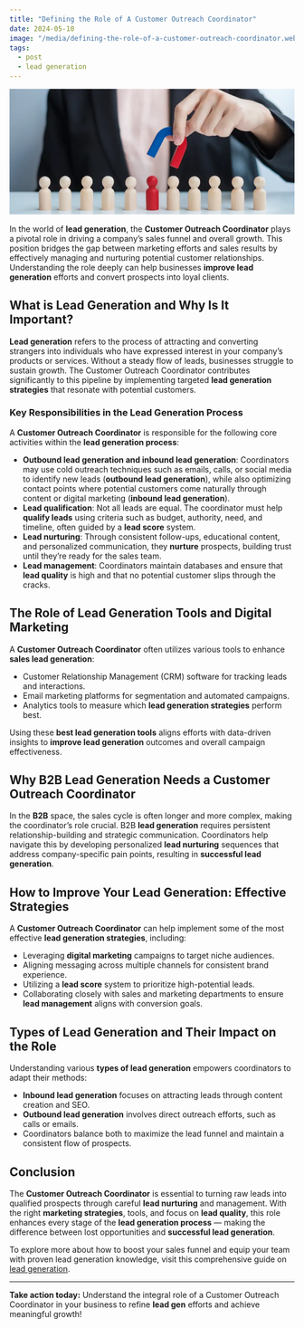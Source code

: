 ```yaml
---
title: "Defining the Role of A Customer Outreach Coordinator"
date: 2024-05-10
image: "/media/defining-the-role-of-a-customer-outreach-coordinator.webp"
tags:
  - post
  - lead generation
---
```


![Defining the Role of A Customer Outreach Coordinator](/media/defining-the-role-of-a-customer-outreach-coordinator.webp)

In the world of **lead generation**, the **Customer Outreach Coordinator** plays a pivotal role in driving a company’s sales funnel and overall growth. This position bridges the gap between marketing efforts and sales results by effectively managing and nurturing potential customer relationships. Understanding the role deeply can help businesses **improve lead generation** efforts and convert prospects into loyal clients.

## What is Lead Generation and Why Is It Important?

**Lead generation** refers to the process of attracting and converting strangers into individuals who have expressed interest in your company’s products or services. Without a steady flow of leads, businesses struggle to sustain growth. The Customer Outreach Coordinator contributes significantly to this pipeline by implementing targeted **lead generation strategies** that resonate with potential customers.

### Key Responsibilities in the Lead Generation Process

A **Customer Outreach Coordinator** is responsible for the following core activities within the **lead generation process**:

- **Outbound lead generation and inbound lead generation**: Coordinators may use cold outreach techniques such as emails, calls, or social media to identify new leads (**outbound lead generation**), while also optimizing contact points where potential customers come naturally through content or digital marketing (**inbound lead generation**).
- **Lead qualification**: Not all leads are equal. The coordinator must help **qualify leads** using criteria such as budget, authority, need, and timeline, often guided by a **lead score** system.
- **Lead nurturing**: Through consistent follow-ups, educational content, and personalized communication, they **nurture** prospects, building trust until they’re ready for the sales team.
- **Lead management**: Coordinators maintain databases and ensure that **lead quality** is high and that no potential customer slips through the cracks.

## The Role of Lead Generation Tools and Digital Marketing

A **Customer Outreach Coordinator** often utilizes various tools to enhance **sales lead generation**:

- Customer Relationship Management (CRM) software for tracking leads and interactions.
- Email marketing platforms for segmentation and automated campaigns.
- Analytics tools to measure which **lead generation strategies** perform best.
  
Using these **best lead generation tools** aligns efforts with data-driven insights to **improve lead generation** outcomes and overall campaign effectiveness.

## Why B2B Lead Generation Needs a Customer Outreach Coordinator

In the **B2B** space, the sales cycle is often longer and more complex, making the coordinator’s role crucial. B2B **lead generation** requires persistent relationship-building and strategic communication. Coordinators help navigate this by developing personalized **lead nurturing** sequences that address company-specific pain points, resulting in **successful lead generation**.

## How to Improve Your Lead Generation: Effective Strategies

A **Customer Outreach Coordinator** can help implement some of the most effective **lead generation strategies**, including:

- Leveraging **digital marketing** campaigns to target niche audiences.
- Aligning messaging across multiple channels for consistent brand experience.
- Utilizing a **lead score** system to prioritize high-potential leads.
- Collaborating closely with sales and marketing departments to ensure **lead management** aligns with conversion goals.

## Types of Lead Generation and Their Impact on the Role

Understanding various **types of lead generation** empowers coordinators to adapt their methods:

- **Inbound lead generation** focuses on attracting leads through content creation and SEO.
- **Outbound lead generation** involves direct outreach efforts, such as calls or emails.
- Coordinators balance both to maximize the lead funnel and maintain a consistent flow of prospects.

## Conclusion

The **Customer Outreach Coordinator** is essential to turning raw leads into qualified prospects through careful **lead nurturing** and management. With the right **marketing strategies**, tools, and focus on **lead quality**, this role enhances every stage of the **lead generation process** — making the difference between lost opportunities and **successful lead generation**.

To explore more about how to boost your sales funnel and equip your team with proven lead generation knowledge, visit this comprehensive guide on [lead generation](https://leadcraftr.com/posts/lead-generation/).

---

**Take action today:** Understand the integral role of a Customer Outreach Coordinator in your business to refine **lead gen** efforts and achieve meaningful growth!
